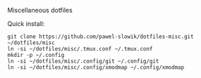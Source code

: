 Miscellaneous dotfiles

Quick install:

	git clone https://github.com/pawel-slowik/dotfiles-misc.git ~/dotfiles/misc
	ln -si ~/dotfiles/misc/.tmux.conf ~/.tmux.conf
	mkdir -p ~/.config
	ln -si ~/dotfiles/misc/.config/git ~/.config/git
	ln -si ~/dotfiles/misc/.config/xmodmap ~/.config/xmodmap
